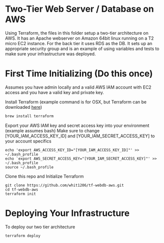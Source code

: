 # Two-Tier Web Server / Database on AWS

Using Terraform, the files in this folder setup a two-tier architecture on AWS. It has an Apache webserver on Amazon 64bit linux running on a T2 micro EC2 instance. For the back tier it uses RDS as the DB. It sets up an appropriate security group and is an example of using variables and tests to make sure your infrastructure was deployed.  

# First Time Initializing (Do this once)
Assumes you have admin locally and a valid AWS IAM account with EC2 access and you have a valid key and private key.

Install Terraform (example command is for OSX, but Terraform can be downloaded [here](https://www.terraform.io/downloads.html))
```bash
brew install terraform
```

Export your AWS IAM key and secret access key into your environment (example assumes bash)
Make sure to change [YOUR_IAM_ACCESS_KEY_ID] and [YOUR_IAM_SECRET_ACCESS_KEY] to your account specifics
```
echo 'export AWS_ACCESS_KEY_ID="[YOUR_IAM_ACCESS_KEY_ID]"' >> ~/.bash_profile
echo `export AWS_SECRET_ACCESS_KEY="[YOUR_IAM_SECRET_ACCESS_KEY]"' >> ~/.bash_profile
source ~/.bash_profile
```

Clone this repo and Initialize Terraform
```
git clone https://github.com/whit1206/tf-webdb-aws.git
cd tf-webdb-aws
terraform init
```

# Deploying Your Infrastructure
To deploy our two tier architecture
```
terraform deploy
```
